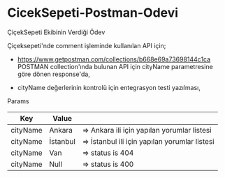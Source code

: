 # CicekSepeti-Postman-Odevi
ÇiçekSepeti Ekibinin Verdiği Ödev

Çiçeksepeti'nde comment işleminde kullanılan API  için;

* https://www.getpostman.com/collections/b668e69a73698144c1ca  POSTMAN collection'ında bulunan API için cityName parametresine göre dönen response'da,

* cityName değerlerinin kontrolü için entegrasyon testi yazılması,

Params

| Key | Value	| |
|---------------|------------------|--------------------|
| cityName|Ankara    |	=> Ankara ili için yapılan yorumlar listesi|
| cityName|İstanbul |=> İstanbul ili için yapılan yorumlar listesi|
| cityName|Van	     |=> status is 404|
| cityName|Null	   |=> status is 400|

